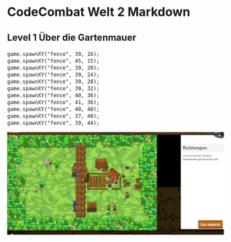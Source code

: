# CodeCombat Welt 2 Markdown
## Level 1 Über die Gartenmauer
```
game.spawnXY("fence", 39, 16);
game.spawnXY("fence", 45, 15);
game.spawnXY("fence", 39, 20);
game.spawnXY("fence", 39, 24);
game.spawnXY("fence", 39, 28);
game.spawnXY("fence", 39, 32);
game.spawnXY("fence", 40, 36);
game.spawnXY("fence", 41, 36);
game.spawnXY("fence", 40, 40);
game.spawnXY("fence", 37, 40);
game.spawnXY("fence", 39, 44);
```
![Alt text](image-51.png)